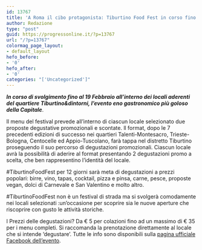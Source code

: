 ```yaml
---
id: 13767
title: 'A Roma il cibo protagonista: Tiburtino Food Fest in corso fino al 19 febbraio'
author: Redazione
type: "post"
guid: https://progressonline.it/?p=13767
url: "/?p=13767"
colormag_page_layout:
- default_layout
hefo_before:
- '0'
hefo_after:
- '0'
categories: "['Uncategorized']"
---
```


***In corso di svolgimento fino al 19 Febbraio all’interno dei locali aderenti del quartiere Tiburtino&amp;dintorni, l’evento eno gastronomico più goloso della Capitale***.

Il menu del festival prevede all’interno di ciascun locale selezionato due proposte degustative promozionali e scontate. ll format, dopo le 7 precedenti edizioni di successo nei quartieri Talenti-Montesacro, Trieste- Bologna, Centocelle ed Appio-Tuscolano, farà tappa nel distretto Tiburtino proseguendo il suo percorso di degustazioni promozionali. Ciascun locale avrà la possibilità di aderire al format presentando 2 degustazioni promo a scelta, che ben rappresentino l’identità del locale.

\#TiburtinoFoodFest per 12 giorni sarà meta di degustazioni a prezzi popolari: birre, vino, tapas, cocktail, pizza e pinsa, carne, pesce, proposte vegan, dolci di Carnevale e San Valentino e molto altro.

\#TiburtinoFoodFest non è un festival di strada ma si svolgerà comodamente nei locali selezionati :un’occasione per scoprire sia le nuove aperture che riscoprire con gusto le attività storiche.

I Prezzi delle degustazioni? Da € 5 per colazioni fino ad un massimo di € 35 per i menu completi. Si raccomanda la prenotazione direttamente al locale che si intende ‘degustare’. Tutte le info sono disponibili sulla [pagina ufficiale Facebook dell’evento](https://www.facebook.com/ciaksicucina).